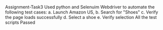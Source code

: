 Assignment-Task3
Used python and Selenuim Webdriver to automate the following test cases:
a. Launch Amazon US,
b. Search for "Shoes"
c. Verify the page loads successfully
d. Select a shoe
e. Verify selection
All the test scripts Passed
